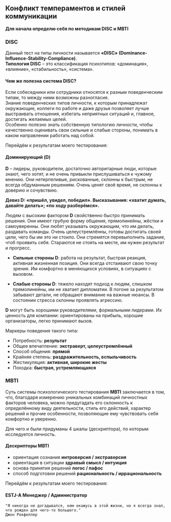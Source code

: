 ## Конфликт темпераментов и стилей коммуникации

**Для начала определю себя по методикам DISC и MBTI**
### **DISC**
Данный тест на типы личности называется **«DISC» (Dominance-Influence-Stability-Compliance)**.  
**Типология DISC** – это классификация психотипов: «доминация», «влияние», «стабильность», «система».
#### Чем же полезна система **DISC**?
Если собеседники или сотрудники относятся к разным поведенческим типам, то между ними возможны разногласия.   
Знание поведенческих типов личности, к которым принадлежат окружающие, коллеги по работе и даже друзья позволяет лучше выстраивать отношения, избегать неприятных ситуаций и, главное, достигать желаемых целей.  
Особенно полезно знать собственную типологию личности, чтобы качественно оценивать свои сильные и слабые стороны, понимать в каком направлении работать над собой.

Перейдём к результатам моего тестирования:
#### **Доминирующий (D)**

**D** – лидеры, руководители, достаточно авторитарные люди, которые знают, чего хотят, и не очень привыкли прислушиваться к чужому мнению. Они нетерпеливые, рискованные, склонны к быстрым, не всегда обдуманным решениям. Очень ценят своё время, не склонны к доверию и сочувствию.

**Девиз D: «пришёл, увидел, победил». Высказывания: «хватит думать, давайте делать»; «по ходу разберёмся».**

Людям с высоким фактором **D** свойственно быстро принимать решения. Они имеют грубую форму общения, прямолинейны, жёстки и самоуверенны. Они любят указывать окружающим, что им делать, раздавать команды. Очень целеустремлённы, готовы достигать своей цели, чего бы им это ни стоило. Они стремятся перевыполнить задание, чтоб проявить себя. Стараются не стоять на месте, им нужен результат и прогресс.

- **Сильные стороны D**: работа на результат, быстрая реакция, активная жизненная позиция. Они всегда отстаивают свою точку зрения. Им комфортно в меняющихся условиях, в ситуациях с вызовом.

- **Слабые стороны D**: тяжело находят подход к людям, слишком прямолинейны, им не хватает дипломатии. В погоне за результатом забывают детали, не обращают внимание на важные нюансы. В состоянии стресса склонны проявлять агрессию.

**D** могут быть хорошими руководителями, формальными лидерами. Их ценность для компании: ориентированы на прибыль, хорошие организаторы, легко принимают вызов.

Маркеры поведения такого типа:
- Потребность: **результат**
- Общее впечатление: **экстраверт, целеустремлённый**
- Способ общения: **прямой**
- Крайняя степень: **раздражительность, вспыльчивость**
- Жестикуляция: **активная, широкие жесты**
- Походка: **быстрая, устремляющаяся**
### **MBTI**
Суть системы психологического тестирования **MBTI** заключается в том, что, благодаря измерению уникальных комбинаций личностных факторов человека, можно предугадать его склонность к определённому виду деятельности, стиль его действий, характер решений и прочие особенности, позволяющие ему чувствовать себя комфортно и уверенно. 

Для чего и были придуманы 4 шкалы (дескриптора), по которым исследуется личность.
#### **Дескрипторы MBTI**
- ориентация сознания **интроверсия / экстраверсия**
- ориентация в ситуации **здравый смысл / интуиция**
- основа принятия решений **логос / пафоc**
- способ подготовки решений **рациональность / иррациональность**

Перейдём к результатам моего тестирования:
#### **ESTJ-A** Менеджер / Администратор
    "Я никогда не догадывался, кем окажусь в этой жизни, но я всегда знал, что рожден для чего-то большего."
    Джон Рокфеллер
